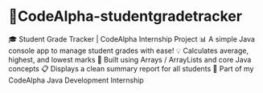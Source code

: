 # 🔗CodeAlpha-studentgradetracker
🎓 Student Grade Tracker | CodeAlpha Internship Project
📊 A simple Java console app to manage student grades with ease!
💡 Calculates average, highest, and lowest marks
🧮 Built using Arrays / ArrayLists and core Java concepts
📋 Displays a clean summary report for all students
🚀 Part of my CodeAlpha Java Development Internship
